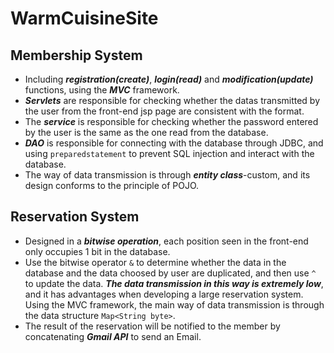 # WarmCuisineSite
## Membership System
* Including ***registration(create)***, ***login(read)*** and ***modification(update)*** functions, using the ***MVC*** framework. 
* ***Servlets*** are responsible for checking whether the datas transmitted by the user from the front-end jsp page are consistent with the format.
* The ***service*** is responsible for checking whether the password entered by the user is the same as the one read from the database.
* ***DAO*** is responsible for connecting with the database through JDBC, and using `preparedstatement` to prevent SQL injection and interact with the database.
* The way of data transmission is through ***entity class***-custom, and its design conforms to the principle of POJO.
## Reservation System
* Designed in a ***bitwise operation***, each position seen in the front-end only occupies 1 bit in the database.
* Use the bitwise operator `&` to determine whether the data in the database and the data choosed by user are duplicated, and then use `^` to update the data. ***The data transmission in this way is extremely low***, and it has advantages when developing a large reservation system.
Using the MVC framework, the main way of data transmission is through the data structure ```Map<String byte>```.
* The result of the reservation will be notified to the member by concatenating ***Gmail API*** to send an Email.
